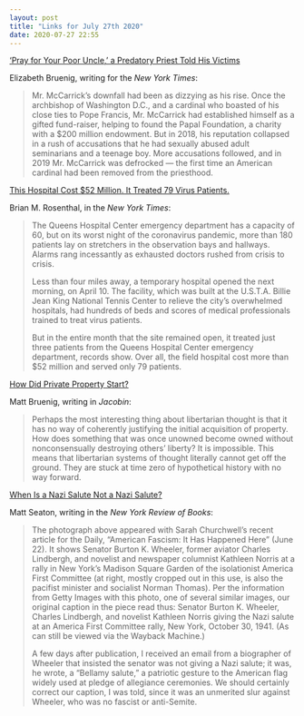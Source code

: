```yaml
---
layout: post
title: "Links for July 27th 2020"
date: 2020-07-27 22:55
---
```


[‘Pray for Your Poor Uncle,’ a Predatory Priest Told His Victims](https://www.nytimes.com/2020/07/15/opinion/theodore-mccarrick-catholic-abuse.html)

Elizabeth Bruenig, writing for the *New York Times*:

> Mr. McCarrick’s downfall had been as dizzying as his rise. Once the archbishop of Washington D.C., and a cardinal who boasted of his close ties to Pope Francis, Mr. McCarrick had established himself as a gifted fund-raiser, helping to found the Papal Foundation, a charity with a $200 million endowment. But in 2018, his reputation collapsed in a rush of accusations that he had sexually abused adult seminarians and a teenage boy. More accusations followed, and in 2019 Mr. McCarrick was defrocked — the first time an American cardinal had been removed from the priesthood.

[This Hospital Cost $52 Million. It Treated 79 Virus Patients.](https://www.nytimes.com/2020/07/21/nyregion/coronavirus-hospital-usta-queens.html)

Brian M. Rosenthal, in the *New York Times*:

> The Queens Hospital Center emergency department has a capacity of 60, but on its worst night of the coronavirus pandemic, more than 180 patients lay on stretchers in the observation bays and hallways. Alarms rang incessantly as exhausted doctors rushed from crisis to crisis.
>
> Less than four miles away, a temporary hospital opened the next morning, on April 10. The facility, which was built at the U.S.T.A. Billie Jean King National Tennis Center to relieve the city’s overwhelmed hospitals, had hundreds of beds and scores of medical professionals trained to treat virus patients.
>
> But in the entire month that the site remained open, it treated just three patients from the Queens Hospital Center emergency department, records show. Over all, the field hospital cost more than $52 million and served only 79 patients.

[How Did Private Property Start?](https://www.jacobinmag.com/2018/03/libertarian-property-ownership-capitalism)

Matt Bruenig, writing in *Jacobin*:

> Perhaps the most interesting thing about libertarian thought is that it has no way of coherently justifying the initial acquisition of property. How does something that was once unowned become owned without nonconsensually destroying others’ liberty? It is impossible. This means that libertarian systems of thought literally cannot get off the ground. They are stuck at time zero of hypothetical history with no way forward.

[When Is a Nazi Salute Not a Nazi Salute?](https://www.nybooks.com/daily/2020/07/25/when-is-a-nazi-salute-not-a-nazi-salute/)

Matt Seaton, writing in the *New York Review of Books*:

> The photograph above appeared with Sarah Churchwell’s recent article for the Daily, “American Fascism: It Has Happened Here” (June 22). It shows Senator Burton K. Wheeler, former aviator Charles Lindbergh, and novelist and newspaper columnist Kathleen Norris at a rally in New York’s Madison Square Garden of the isolationist America First Committee (at right, mostly cropped out in this use, is also the pacifist minister and socialist Norman Thomas). Per the information from Getty Images with this photo, one of several similar images, our original caption in the piece read thus: Senator Burton K. Wheeler, Charles Lindbergh, and novelist Kathleen Norris giving the Nazi salute at an America First Committee rally, New York, October 30, 1941. (As can still be viewed via the Wayback Machine.)
>
> A few days after publication, I received an email from a biographer of Wheeler that insisted the senator was not giving a Nazi salute; it was, he wrote, a “Bellamy salute,” a patriotic gesture to the American flag widely used at pledge of allegiance ceremonies. We should certainly correct our caption, I was told, since it was an unmerited slur against Wheeler, who was no fascist or anti-Semite.

